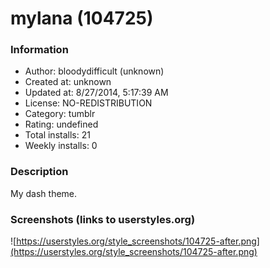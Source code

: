 # mylana (104725)

### Information
- Author: bloodydifficult (unknown)
- Created at: unknown
- Updated at: 8/27/2014, 5:17:39 AM
- License: NO-REDISTRIBUTION
- Category: tumblr
- Rating: undefined
- Total installs: 21
- Weekly installs: 0


### Description
My dash theme.


### Screenshots (links to userstyles.org)
![https://userstyles.org/style_screenshots/104725-after.png](https://userstyles.org/style_screenshots/104725-after.png)


